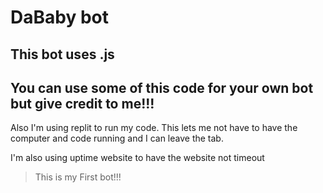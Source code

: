 # DaBaby bot


## This bot uses .js

## **You can use some of this code for your own bot but give credit to me!!!**

Also I'm using replit to run my code. This lets me not have to have the computer and code running and I can leave the tab.

I'm also using uptime website to have the website not timeout
> This is my First bot!!!

